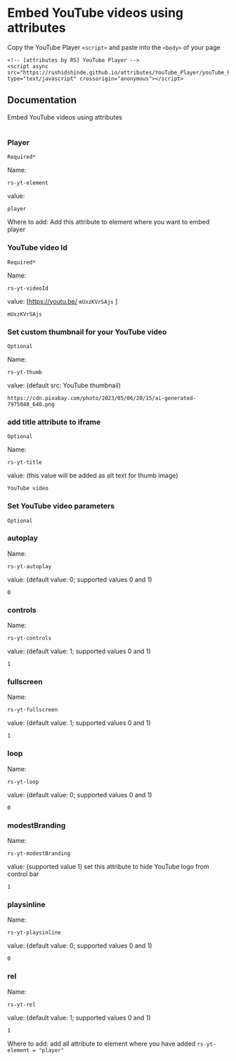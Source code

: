 # Embed YouTube videos using attributes

Copy the YouTube Player ```<script>``` and paste into the ```<body>``` of your page
```
<!-- [attributes by RS] YouTube Player -->
<script async src="https://rushidshinde.github.io/attributes/YouTube_Player/youTube_Player.min.js" type="text/javascript" crossorigin="anonymous"></script>
```
## Documentation
Embed YouTube videos using attributes
#
### Player
```Required*```

Name:
```
rs-yt-element
```
value: 
```
player
```
Where to add:  Add this attribute to element where you want to embed player
### YouTube video Id 
```Required*```

Name:
```
rs-yt-videoId
```
value: [https://youtu.be/ ```mUxzKVrSAjs``` ]
``` 
mUxzKVrSAjs
```
### Set custom thumbnail for your YouTube video 
```Optional```

Name:
```
rs-yt-thumb
```
value: (default src: YouTube thumbnail)
``` 
https://cdn.pixabay.com/photo/2023/05/06/20/15/ai-generated-7975048_640.png
```
### add title attribute to iframe
```Optional```

Name:
```
rs-yt-title
```
value: (this value will be added as alt text for thumb image)
``` 
YouTube video
```
### Set YouTube video parameters 
```Optional```

### autoplay
Name:
```
rs-yt-autoplay
```
value: (default value: 0; supported values 0 and 1)
``` 
0
```
### controls
Name:
```
rs-yt-controls
```
value: (default value: 1; supported values 0 and 1)
``` 
1
```
### fullscreen
Name:
```
rs-yt-fullscreen
```
value: (default value: 1; supported values 0 and 1)
``` 
1
```
### loop
Name:
```
rs-yt-loop
```
value: (default value: 0; supported values 0 and 1)
``` 
0
```
### modestBranding
Name:
```
rs-yt-modestBranding
```
value: (supported value 1) set this attribute to hide YouTube logo from control bar
``` 
1
```
### playsinline
Name:
```
rs-yt-playsinline
```
value: (default value: 0; supported values 0 and 1)
``` 
0
```
### rel
Name:
```
rs-yt-rel
```
value: (default value: 1; supported values 0 and 1)
``` 
1
```
Where to add: add all attribute to element where you have added ```rs-yt-element = "player"```
